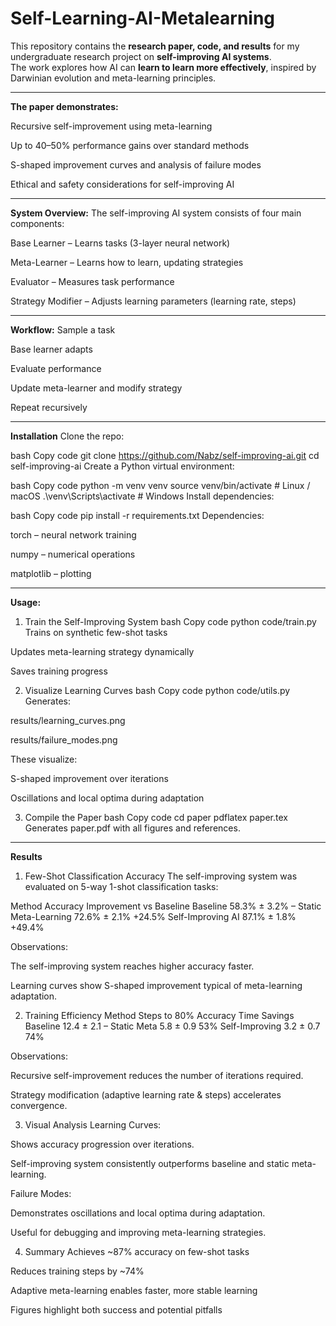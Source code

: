 # Self-Learning-AI-Metalearning
This repository contains the **research paper, code, and results** for my undergraduate research project on **self-improving AI systems**.  
The work explores how AI can **learn to learn more effectively**, inspired by Darwinian evolution and meta-learning principles.

---

**The paper demonstrates:**

Recursive self-improvement using meta-learning

Up to 40–50% performance gains over standard methods

S-shaped improvement curves and analysis of failure modes

Ethical and safety considerations for self-improving AI

---

**System Overview:**
The self-improving AI system consists of four main components:

Base Learner – Learns tasks (3-layer neural network)

Meta-Learner – Learns how to learn, updating strategies

Evaluator – Measures task performance

Strategy Modifier – Adjusts learning parameters (learning rate, steps)

---

**Workflow:**
Sample a task

Base learner adapts

Evaluate performance

Update meta-learner and modify strategy

Repeat recursively

---

**Installation**
Clone the repo:

bash
Copy code
git clone https://github.com/Nabz/self-improving-ai.git
cd self-improving-ai
Create a Python virtual environment:

bash
Copy code
python -m venv venv
source venv/bin/activate   # Linux / macOS
.\venv\Scripts\activate  # Windows
Install dependencies:

bash
Copy code
pip install -r requirements.txt
Dependencies:

torch – neural network training

numpy – numerical operations

matplotlib – plotting

---

**Usage:**
1. Train the Self-Improving System
bash
Copy code
python code/train.py
Trains on synthetic few-shot tasks

Updates meta-learning strategy dynamically

Saves training progress

2. Visualize Learning Curves
bash
Copy code
python code/utils.py
Generates:

results/learning_curves.png

results/failure_modes.png

These visualize:

S-shaped improvement over iterations

Oscillations and local optima during adaptation

3. Compile the Paper
bash
Copy code
cd paper
pdflatex paper.tex
Generates paper.pdf with all figures and references.

---

**Results**
1. Few-Shot Classification Accuracy
The self-improving system was evaluated on 5-way 1-shot classification tasks:

Method	Accuracy	Improvement vs Baseline
Baseline	58.3% ± 3.2%	–
Static Meta-Learning	72.6% ± 2.1%	+24.5%
Self-Improving AI	87.1% ± 1.8%	+49.4%

Observations:

The self-improving system reaches higher accuracy faster.

Learning curves show S-shaped improvement typical of meta-learning adaptation.

2. Training Efficiency
Method	Steps to 80% Accuracy	Time Savings
Baseline	12.4 ± 2.1	–
Static Meta	5.8 ± 0.9	53%
Self-Improving	3.2 ± 0.7	74%

Observations:

Recursive self-improvement reduces the number of iterations required.

Strategy modification (adaptive learning rate & steps) accelerates convergence.

3. Visual Analysis
Learning Curves:

Shows accuracy progression over iterations.

Self-improving system consistently outperforms baseline and static meta-learning.

Failure Modes:

Demonstrates oscillations and local optima during adaptation.

Useful for debugging and improving meta-learning strategies.

4. Summary
Achieves ~87% accuracy on few-shot tasks

Reduces training steps by ~74%

Adaptive meta-learning enables faster, more stable learning

Figures highlight both success and potential pitfalls
